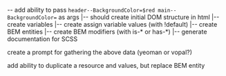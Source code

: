 -- add ability to pass `header--BackgroundColor=$red main--BackgroundColor=` as args
   |-- should create initial DOM structure in html
   |-- create variables
   |-- create assign variable values (with  !default)
   |-- create BEM entities
   |-- create BEM modifiers (with is-* or has-*)
   |-- generate documentation for SCSS

create a prompt for gathering the above data (yeoman or vopal?)

add ability to duplicate a resource and values, but replace BEM entity
